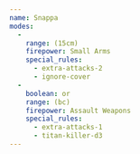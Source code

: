 ```yaml
---
name: Snappa
modes:
  -
    range: (15cm)
    firepower: Small Arms
    special_rules:
      - extra-attacks-2
      - ignore-cover
  -
    boolean: or
    range: (bc)
    firepower: Assault Weapons
    special_rules:
      - extra-attacks-1
      - titan-killer-d3
---
```

